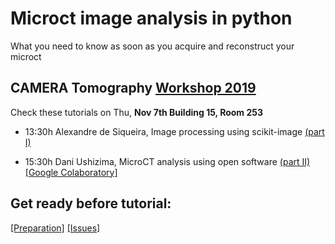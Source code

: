 Microct image analysis in python
================================

What you need to know as soon as you acquire and reconstruct your microct

CAMERA Tomography [Workshop 2019](http://microct.lbl.gov/cameratomo2019)
--------------------------------------------------------------------------

Check these tutorials on Thu, **Nov 7th Building 15, Room 253**

-	13:30h Alexandre de Siqueira, Image processing using scikit-image [(part I)](https://github.com/CameraIA/microct_skimage/tree/master/partI)

-	15:30h Dani Ushizima, MicroCT analysis using open software [(part II)](https://github.com/CameraIA/microct_skimage/tree/master/partII) [[Google Colaboratory]](https://drive.google.com/file/d/1l3nUSw5N2QQgcZqlO9gULRN3PHrkde6Q/view?usp=sharing)

Get ready before tutorial:
--------------------------
[[Preparation]](https://github.com/CameraIA/microct_skimage/blob/master/preparation.md)  [[Issues]](https://github.com/CameraIA/microct_skimage/issues)
